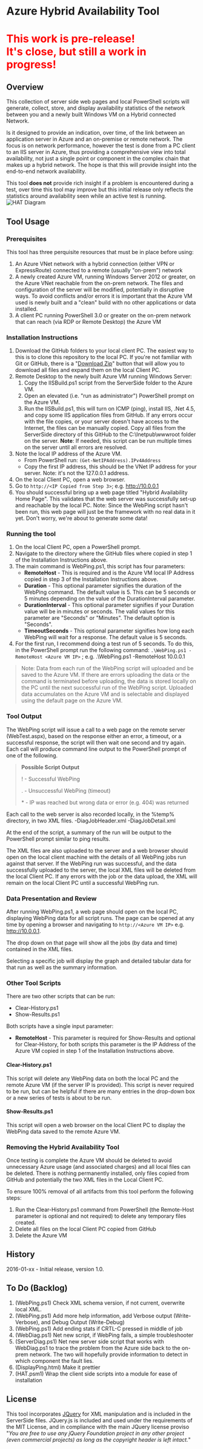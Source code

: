 # Azure Hybrid Availability Tool

# <font color="red">This work is pre-release!<br/>It's close, but still a work in progress!</font>

## Overview
This collection of server side web pages and local PowerShell scripts will generate, collect, store, and display availability statistics of the network between you and a newly built Windows VM on a Hybrid connected Network.

Is it designed to provide an indication, over time, of the link between an application server in Azure and an on-premise or remote network. The focus is on network performance, however the test is done from a PC client to an IIS server in Azure, thus providing a comprehensive view into total availability, not just a single point or component in the complex chain that makes up a hybrid network. The hope is that this will provide insight into the end-to-end network availability.

This tool **does not** provide rich insight if a problem is encountered during a test, over time this tool may improve but this initial release only reflects the statistics around availability seen while an active test is running.
![HAT Diagram](HAT.png)

## Tool Usage
### Prerequisites
This tool has three perquisite resources that must be in place before using:

1. An Azure VNet network with a hybrid connection (either VPN or ExpressRoute) connected to a remote (usually "on-prem") network
2. A newly created Azure VM, running Windows Server 2012 or greater, on the Azure VNet reachable from the on-prem network. The files and configuration of the server will be modified, potentially in disruptive ways. To avoid conflicts and/or errors it is important that the Azure VM used is newly built and a "clean" build with no other applications or data installed.
3. A client PC running PowerShell 3.0 or greater on the on-prem network that can reach (via RDP or Remote Desktop) the Azure VM

### Installation Instructions
1. Download the GitHub folders to your local client PC. The easiest way to this is to clone this repository to the local PC. If you're not familiar with Git or GitHub, there is a "[Download Zip](https://github.com/tracsman/HybridTool/archive/master.zip "Download Files Here")" button that will allow you to download all files and expand them on the local Client PC.
2. Remote Desktop to the newly built Azure VM running Windows Server:
	1. Copy the IISBuild.ps1 script from the ServerSide folder to the Azure VM.
	2. Open an elevated (i.e. "run as administrator") PowerShell prompt on the Azure VM.
	3. Run the IISBuild.ps1, this will turn on ICMP (ping), install IIS, .Net 4.5, and copy some IIS application files from GitHub. If any errors occur with the file copies, or your server doesn't have access to the Internet, the files can be manually copied. Copy all files from the ServerSide directory of this GitHub to the C:\Inetpub\wwwroot folder on the server. **Note**: If needed, this script can be run multiple times on the server until all errors are resolved.
3. Note the local IP address of the Azure VM.
	- From PowerShell run: `(Get-NetIPAddress).IPv4Address`
	- Copy the first IP address, this should be the VNet IP address for your server. Note: it's not the 127.0.0.1 address.
4. On the local Client PC, open a web browser.
5. Go to `http://<IP Copied from Step 3>`; e.g. http://10.0.0.1
6. You should successful bring up a web page titled "Hybrid Availability Home Page". This validates that the web server was successfully set-up and reachable by the local PC. Note: Since the WebPing script hasn't been run, this web page will just be the framework with no real data in it yet. Don't worry, we're about to generate some data!

### Running the tool
1. On the local Client PC, open a PowerShell prompt.
2. Navigate to the directory where the GitHub files where copied in step 1 of the Installation Instructions above.
3. The main command is WebPing.ps1, this script has four parameters:
	- **RemoteHost** - This is required and is the Azure VM local IP Address copied in step 3 of the Installation Instructions above.
	- **Duration** - This optional parameter signifies the duration of the WebPing command. The default value is 5. This can be 5 seconds or 5 minutes depending on the value of the DurationInterval parameter.
	- **DurationInterval** - This optional parameter signifies if your Duration value will be in minutes or seconds. The valid values for this parameter are "Seconds" or "Minutes". The default option is "Seconds".
	- **TimeoutSeconds** - This optional parameter signifies how long each WebPing will wait for a response. The default value is 5 seconds.
4. For the first run, I recommend doing a test run of 5 seconds. To do this, in the PowerShell prompt run the following command: `.\WebPing.ps1 -RemoteHost <Azure VM IP>` ; e.g. .\WebPing.ps1 -RemoteHost 10.0.0.1
 
>Note: Data from each run of the WebPing script will uploaded and be saved to the Azure VM. If there are errors uploading the data or the command is terminated before uploading, the data is stored locally on the PC until the next successful run of the WebPing script. Uploaded data accumulates on the Azure VM and is selectable and displayed using the default page on the Azure VM.

### Tool Output
The WebPing script will issue a call to a web page on the remote server (WebTest.aspx), based on the response either an error, a timeout, or a successful response, the script will then wait one second and try again. Each call will produce command line output to the PowerShell prompt of one of the following.

>**Possible Script Output**
>
>! - Successful WebPing
>
>. - Unsuccessful WebPing (timeout)
>
>\* - IP was reached but wrong data or error (e.g. 404) was returned

Each call to the web server is also recorded locally, in the %temp% directory, in two XML files.
-DiagJobHeader.xml
-DiagJobDetail.xml

At the end of the script, a summary of the run will be output to the PowerShell prompt similar to ping results.

The XML files are also uploaded to the server and a web browser should open on the local client machine with the details of all WebPing jobs run against that server. If the WebPing run was successful, and the data successfully uploaded to the server, the local XML files will be deleted from the local Client PC. If any errors with the job or the data upload, the XML will remain on the local Client PC until a successful WebPing run.

### Data Presentation and Review
After running WebPing.ps1, a web page should open on the local PC, displaying WebPing data for all script runs.
The page can be opened at any time by opening a browser and navigating to `http://<Azure VM IP>` e.g. http://10.0.0.1.

The drop down on that page will show all the jobs (by data and time) contained in the XML files.

Selecting a specific job will display the graph and detailed tabular data for that run as well as the summary information.

### Other Tool Scripts
There are two other scripts that can be run:
- Clear-History.ps1 
- Show-Results.ps1

Both scripts have a single input parameter:
- **RemoteHost** - This parameter is required for Show-Results and optional for Clear-History, for both scripts this parameter is the IP Address of the Azure VM copied in step 1 of the Installation Instructions above.

#### Clear-History.ps1
This script will delete any WebPing data on both the local PC and the remote Azure VM (if the server IP is provided). This script is never required to be run, but can be helpful if there are many entries in the drop-down box or a new series of tests is about to be run.

#### Show-Results.ps1
This script will open a web browser on the local Client PC to display the WebPing data saved to the remote Azure VM.

### Removing the Hybrid Availability Tool
Once testing is complete the Azure VM should be deleted to avoid unnecessary Azure usage (and associated charges) and all local files can be deleted. There is nothing permanently installed, only files copied from GitHub and potentially the two XML files in the Local Client PC. 

To ensure 100% removal of all artifacts from this tool perform the following steps:

1. Run the Clear-History.ps1 command from PowerShell (the Remote-Host parameter is optional and not required) to delete any temporary files created.
2. Delete all files on the local Client PC copied from GitHub
3. Delete the Azure VM

## History
2016-01-xx - Initial release, version 1.0.

## To Do (Backlog)

1. (WebPing.ps1) Check XML schema version, if not current, overwrite local XML.
2. (WebPing.ps1) Add more help information, add Verbose output (Write-Verbose), and Debug Output (Write-Debug)
3. (WebPing.ps1) Add ending stats if CRTL-C pressed in middle of job
4. (WebDiag.ps1) Net new script, if WebPing fails, a simple troubleshooter
5. (ServerDiag.ps1) Net new server side script that works with WebDiag.ps1 to trace the problem from the Azure side back to the on-prem network. The two will hopefully provide information to detect in which component the fault lies.
6. (DisplayPing.html) Make it prettier
7. (HAT.psm1) Wrap the client side scripts into a module for ease of installation

## License
This tool incorporates [JQuery](https://jquery.org/license/ "JQuery License") for XML manipulation and is included in the ServerSide files. JQuery.js is included and used under the requirements of the MIT License, and in compliance with the main JQuery license proviso "*You are free to use any jQuery Foundation project in any other project (even commercial projects) as long as the copyright header is left intact.*"
